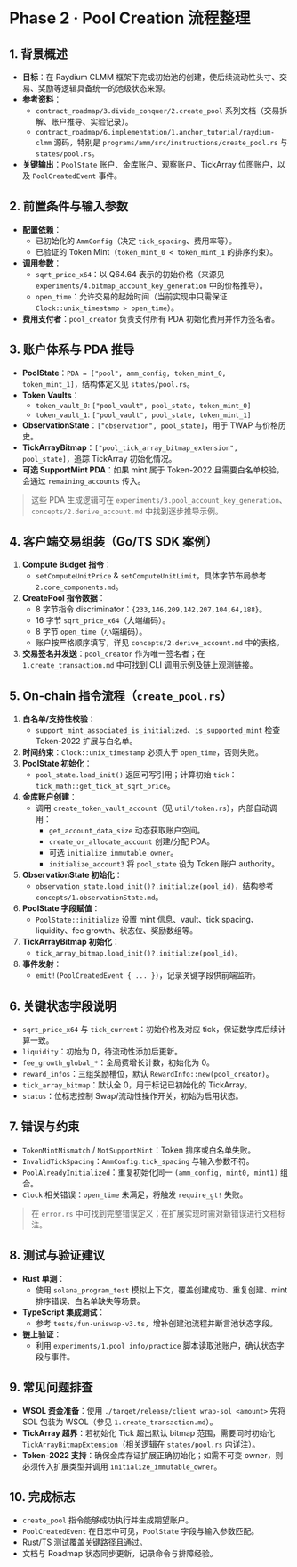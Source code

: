# Phase 2 · Pool Creation 流程整理

## 1. 背景概述
- **目标**：在 Raydium CLMM 框架下完成初始池的创建，使后续流动性头寸、交易、奖励等逻辑具备统一的池级状态来源。
- **参考资料**：
  - `contract_roadmap/3.divide_conquer/2.create_pool` 系列文档（交易拆解、账户推导、实验记录）。
  - `contract_roadmap/6.implementation/1.anchor_tutorial/raydium-clmm` 源码，特别是 `programs/amm/src/instructions/create_pool.rs` 与 `states/pool.rs`。
- **关键输出**：`PoolState` 账户、金库账户、观察账户、TickArray 位图账户，以及 `PoolCreatedEvent` 事件。

## 2. 前置条件与输入参数
- **配置依赖**：
  - 已初始化的 `AmmConfig`（决定 `tick_spacing`、费用率等）。
  - 已验证的 Token Mint（`token_mint_0 < token_mint_1` 的排序约束）。
- **调用参数**：
  - `sqrt_price_x64`：以 Q64.64 表示的初始价格（来源见 `experiments/4.bitmap_account_key_generation` 中的价格推导）。
  - `open_time`：允许交易的起始时间（当前实现中只需保证 `Clock::unix_timestamp > open_time`）。
- **费用支付者**：`pool_creator` 负责支付所有 PDA 初始化费用并作为签名者。

## 3. 账户体系与 PDA 推导
- **PoolState**：`PDA = ["pool", amm_config, token_mint_0, token_mint_1]`，结构体定义见 `states/pool.rs`。
- **Token Vaults**：
  - `token_vault_0`: `["pool_vault", pool_state, token_mint_0]`
  - `token_vault_1`: `["pool_vault", pool_state, token_mint_1]`
- **ObservationState**：`["observation", pool_state]`，用于 TWAP 与价格历史。
- **TickArrayBitmap**：`["pool_tick_array_bitmap_extension", pool_state]`，追踪 TickArray 初始化情况。
- **可选 SupportMint PDA**：如果 mint 属于 Token-2022 且需要白名单校验，会通过 `remaining_accounts` 传入。

> 这些 PDA 生成逻辑可在 `experiments/3.pool_account_key_generation`、`concepts/2.derive_account.md` 中找到逐步推导示例。

## 4. 客户端交易组装（Go/TS SDK 案例）
1. **Compute Budget 指令**：
   - `setComputeUnitPrice` & `setComputeUnitLimit`，具体字节布局参考 `2.core_components.md`。
2. **CreatePool 指令数据**：
   - 8 字节指令 discriminator：`{233,146,209,142,207,104,64,188}`。
   - 16 字节 `sqrt_price_x64`（大端编码）。
   - 8 字节 `open_time`（小端编码）。
   - 账户按严格顺序填写，详见 `concepts/2.derive_account.md` 中的表格。
3. **交易签名并发送**：`pool_creator` 作为唯一签名者；在 `1.create_transaction.md` 中可找到 CLI 调用示例及链上观测链接。

## 5. On-chain 指令流程（`create_pool.rs`）
1. **白名单/支持性校验**：
   - `support_mint_associated_is_initialized`、`is_supported_mint` 检查 Token-2022 扩展与白名单。
2. **时间约束**：`Clock::unix_timestamp` 必须大于 `open_time`，否则失败。
3. **PoolState 初始化**：
   - `pool_state.load_init()` 返回可写引用；计算初始 `tick`：`tick_math::get_tick_at_sqrt_price`。
4. **金库账户创建**：
   - 调用 `create_token_vault_account`（见 `util/token.rs`），内部自动调用：
     - `get_account_data_size` 动态获取账户空间。
     - `create_or_allocate_account` 创建/分配 PDA。
     - 可选 `initialize_immutable_owner`。
     - `initialize_account3` 将 `pool_state` 设为 Token 账户 authority。
5. **ObservationState 初始化**：
   - `observation_state.load_init()?.initialize(pool_id)`，结构参考 `concepts/1.observationState.md`。
6. **PoolState 字段赋值**：
   - `PoolState::initialize` 设置 mint 信息、vault、tick spacing、liquidity、fee growth、状态位、奖励数组等。
7. **TickArrayBitmap 初始化**：
   - `tick_array_bitmap.load_init()?.initialize(pool_id)`。
8. **事件发射**：
   - `emit!(PoolCreatedEvent { ... })`，记录关键字段供前端监听。

## 6. 关键状态字段说明
- `sqrt_price_x64` 与 `tick_current`：初始价格及对应 tick，保证数学库后续计算一致。
- `liquidity`：初始为 0，待流动性添加后更新。
- `fee_growth_global_*`：全局费增长计数，初始化为 0。
- `reward_infos`：三组奖励槽位，默认 `RewardInfo::new(pool_creator)`。
- `tick_array_bitmap`：默认全 0，用于标记已初始化的 TickArray。
- `status`：位标志控制 Swap/流动性操作开关，初始为启用状态。

## 7. 错误与约束
- `TokenMintMismatch` / `NotSupportMint`：Token 排序或白名单失败。
- `InvalidTickSpacing`：`AmmConfig.tick_spacing` 与输入参数不符。
- `PoolAlreadyInitialized`：重复初始化同一 `(amm_config, mint0, mint1)` 组合。
- `Clock` 相关错误：`open_time` 未满足，将触发 `require_gt!` 失败。

> 在 `error.rs` 中可找到完整错误定义；在扩展实现时需对新错误进行文档标注。

## 8. 测试与验证建议
- **Rust 单测**：
  - 使用 `solana_program_test` 模拟上下文，覆盖创建成功、重复创建、mint 排序错误、白名单缺失等场景。
- **TypeScript 集成测试**：
  - 参考 `tests/fun-uniswap-v3.ts`，增补创建池流程并断言池状态字段。
- **链上验证**：
  - 利用 `experiments/1.pool_info/practice` 脚本读取池账户，确认状态字段与事件。

## 9. 常见问题排查
- **WSOL 资金准备**：使用 `./target/release/client wrap-sol <amount>` 先将 SOL 包装为 WSOL（参见 `1.create_transaction.md`）。
- **TickArray 超界**：若初始化 Tick 超出默认 bitmap 范围，需要同时初始化 `TickArrayBitmapExtension`（相关逻辑在 `states/pool.rs` 内详注）。
- **Token-2022 支持**：确保金库存证扩展正确初始化；如需不可变 owner，则必须传入扩展类型并调用 `initialize_immutable_owner`。

## 10. 完成标志
- `create_pool` 指令能够成功执行并生成期望账户。
- `PoolCreatedEvent` 在日志中可见，`PoolState` 字段与输入参数匹配。
- Rust/TS 测试覆盖关键路径且通过。
- 文档与 Roadmap 状态同步更新，记录命令与排障经验。


